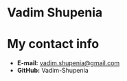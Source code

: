 # **Vadim Shupenia**

# **My contact info**
* **E-mail:** vadim.shupenia@gmail.com
* **GitHub:** Vadim-Shupenia
